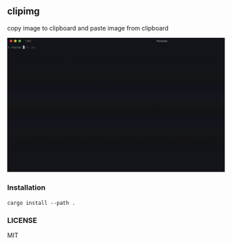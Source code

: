 ## clipimg

copy image to clipboard and paste image from clipboard

![](./assets/test.gif)

### Installation

```
cargo install --path .
```

### LICENSE

MIT
